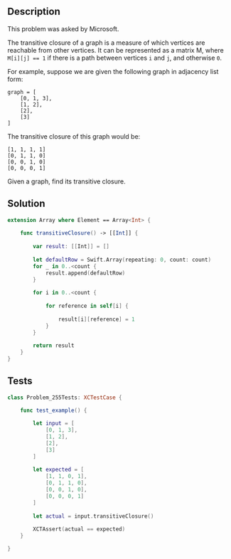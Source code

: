 ## Description

This problem was asked by Microsoft.

The transitive closure of a graph is a measure of which vertices are reachable from other vertices. It can be represented as a matrix M, where `M[i][j] == 1` if there is a path between vertices `i` and `j`, and otherwise `0`.

For example, suppose we are given the following graph in adjacency list form:

```
graph = [
    [0, 1, 3],
    [1, 2],
    [2],
    [3]
]
```

The transitive closure of this graph would be:

```
[1, 1, 1, 1]
[0, 1, 1, 0]
[0, 0, 1, 0]
[0, 0, 0, 1]
```

Given a graph, find its transitive closure.

## Solution

```swift
extension Array where Element == Array<Int> {
    
    func transitiveClosure() -> [[Int]] {
        
        var result: [[Int]] = []
        
        let defaultRow = Swift.Array(repeating: 0, count: count)
        for _ in 0..<count {
            result.append(defaultRow)
        }
        
        for i in 0..<count {
            
            for reference in self[i] {
                
                result[i][reference] = 1
            }
        }
        
        return result
    }
}
```

## Tests

```swift
class Problem_255Tests: XCTestCase {

    func test_example() {
        
        let input = [
            [0, 1, 3],
            [1, 2],
            [2],
            [3]
        ]
        
        let expected = [
            [1, 1, 0, 1],
            [0, 1, 1, 0],
            [0, 0, 1, 0],
            [0, 0, 0, 1]
        ]
        
        let actual = input.transitiveClosure()
        
        XCTAssert(actual == expected)
    }

}
```